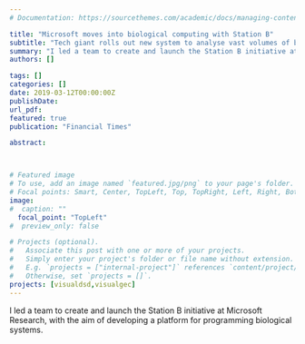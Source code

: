 ```yaml
---
# Documentation: https://sourcethemes.com/academic/docs/managing-content/

title: "Microsoft moves into biological computing with Station B"
subtitle: "Tech giant rolls out new system to analyse vast volumes of biomedical data - <a href = https://www.ft.com/content/432a2548-41cb-11e9-9bee-efab61506f44> Financial Times</a>"
summary: "I led a team to create and launch the Station B initiative at Microsoft Research, with the aim of developing a platform for programming biological systems. <br> <b>Financial Times</b>"
authors: []

tags: []
categories: []
date: 2019-03-12T00:00:00Z
publishDate:
url_pdf: 
featured: true
publication: "Financial Times"

abstract:



# Featured image
# To use, add an image named `featured.jpg/png` to your page's folder.
# Focal points: Smart, Center, TopLeft, Top, TopRight, Left, Right, BottomLeft, Bottom, BottomRight.
image: 
#  caption: ""
  focal_point: "TopLeft"
#  preview_only: false

# Projects (optional).
#   Associate this post with one or more of your projects.
#   Simply enter your project's folder or file name without extension.
#   E.g. `projects = ["internal-project"]` references `content/project/deep-learning/index.md`.
#   Otherwise, set `projects = []`.
projects: [visualdsd,visualgec]
---
```


I led a team to create and launch the Station B initiative at Microsoft Research, with the aim of developing a platform for programming biological systems.